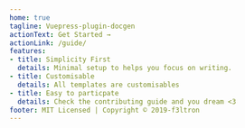 ```yaml
---
home: true
tagline: Vuepress-plugin-docgen
actionText: Get Started →
actionLink: /guide/
features:
- title: Simplicity First
  details: Minimal setup to helps you focus on writing.
- title: Customisable
  details: All templates are customisables
- title: Easy to particpate
  details: Check the contributing guide and you dream <3 
footer: MIT Licensed | Copyright © 2019-f3ltron
---
```

